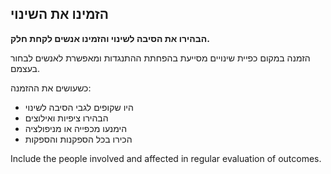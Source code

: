 ## הזמינו את השינוי

**הבהירו את הסיבה לשינוי והזמינו אנשים לקחת חלק.**

הזמנה במקום כפיית שינויים מסייעת בהפחתת ההתנגדות ומאפשרת לאנשים לבחור בעצמם.

כשעושים את ההזמנה:

- היו שקופים לגבי הסיבה לשינוי
- הבהירו ציפיות ואילוצים
- הימנעו מכפייה או מניפולציה
- הכירו בכל הספקנות והספקות

Include the people involved and affected in regular evaluation of outcomes.